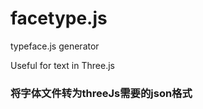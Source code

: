 <!--
 * @Description: 
 * @Author: louiebb
 * @Date: 2020-08-19 11:07:59
 * @LastEditors: loueibb
 * @LastEditTime: 2020-08-19 11:46:36
-->
# facetype.js
typeface.js generator

Useful for text in Three.js

### 将字体文件转为threeJs需要的json格式
